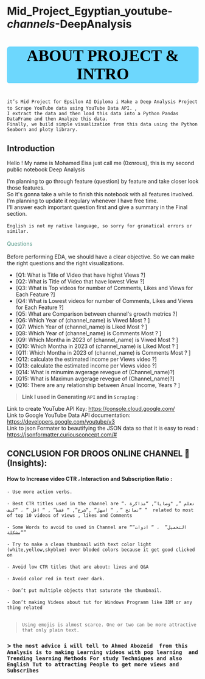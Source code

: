 # Mid_Project_Egyptian_youtube-_channels_-DeepAnalysis

<a id="0"></a>
# <p style="background-color:#6dd7fd;font-family:newtimeroman;color:#000;font-size:150%;text-align:center;border-radius:7px 5px;"> ABOUT PROJECT & INTRO </p>

`it’s Mid Project for Epsilon AI Diploma i Make a Deep Analysis Project to Scrape YouTube data using YouTube Data API. `,<br>
 `I extract the data and then load this data into a Python Pandas DataFrame and then Analyze this data.` <br>
    `Finally, we build simple visualization from this data using the Python Seaborn and ploty library.` <br>
## **Introduction**

Hello ! My name is Mohamed Eisa just call me (0xnrous), this is my second public notebook Deep Analysis 

I'm planning to go through feature (question) by feature and take closer look those features.<br>
So it's gonna take a while to finish this notebook with all features involved.<br>
I'm planning to update it regulary whenever I have free time. <br>
I'll answer each important question first and give a summary in the Final section.<br><br>
`English is not my native language, so sorry for gramatical errors or similar.`<br><br>
<span style="color:#47917f">Questions</span><br><br>
Before performing EDA, we should have a clear objective. So we can make the right questions and the right visualizations.<br>
* [Q1: What is Title of Video that have highst Views ?]
* [Q2: What is Title of Video that have lowest View ?]
* [Q3: What is Top videos for number of Comments, Likes and Views for Each Feature ?]
* [Q4: What is Lowest videos for number of Comments, Likes and Views for Each Feature ?]
* [Q5: What are Comparison between channel's growth metrics ?]
* [Q6: Which Year of (channel_name) is Viwed Most ? ]
* [Q7: Which Year of (channel_name) is Liked Most ? ]
* [Q8: Which Year of (channel_name) is Comments Most ? ]
* [Q9: Which Montha in 2023 of (channel_name) is Viwed Most ? ]
* [Q10: Which Montha in 2023 of (channel_name) is Liked Most ? ]
* [Q11: Which Montha in 2023 of (channel_name) is Comments Most ? ]
* [Q12: calculate the estimated income per Views video ?]
* [Q13: calculate the estimated income per Views video ?]
* [Q14: What is minumim avgerage revegue of  (Channel_name)?]
* [Q15: What is Maximun avgerage revegue of  (Channel_name)?]
* [Q16: There are any relationship between Anual Income, Years ? ]

> **Link I used in Generating `API` and in `Scraping`** :

Link to create YouTube API Key: https://console.cloud.google.com/ <br>
Link to Google YouTube Data API documentation: https://developers.google.com/youtube/v3 <br>
Link to json Formater to beautifying the JSON data so that it is easy to read : https://jsonformatter.curiousconcept.com/# <br>




##  **CONCLUSION FOR DROOS ONLINE CHANNEL 📕 (Insights)**:

####  How to Increase video CTR ، Interaction and Subscription Ratio :
 
`- Use more action verbs.` <br><br>
`- Best CTR titles used in the channel are “تعلم ”, "وصايا”, “مذاكرة ، “نصائح ”` 
`, “ اسهل” ,“شرح”, “ فقط” , “ اقل ” ، “كيف ”  related to most of top 10 videos of views , likes and Comments` <br><br>
`- Some Words to avoid to used in Channel are “التحميل”  ، “ ادوات” “مشكلة”` <br><br>
`- Try to make a clean thumbnail with text color light (white,yellow,skyblue) over bloded colors because it get good clicked on` <br><br>
`- Avoid low CTR titles that are about: lives and Q&A` <br><br>
`- Avoid color red in text over dark.` <br><br>
`- Don’t put multiple objects that saturate the thumbnail.` <br><br>
`- Don’t making Videos about tut for Windows Programm like IDM or any thing related` <br><br>
> `Using emojis is almost scarce. One or two can be more attractive that only plain text.`

### > `the most advice i will tell to Ahmed Abozeid  from this Analysis is to making Learning videos with pop learning  and Trending learning Methods For study Techniques and also English Tut to attracting People to get more views and Subscribes `
